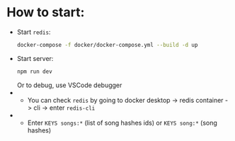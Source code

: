 # How to start:

- Start `redis`:
  ```bash
  docker-compose -f docker/docker-compose.yml --build -d up
  ```
- Start server:
  ```bash
  npm run dev
  ```
  Or to debug, use VSCode debugger
- - You can check `redis` by going to docker desktop -> redis container -> cli -> enter `redis-cli`
- - Enter `KEYS songs:*` (list of song hashes ids) or `KEYS song:*` (song hashes)

